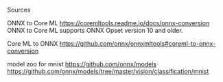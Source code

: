 Sources

ONNX to Core ML https://coremltools.readme.io/docs/onnx-conversion
ONNX to Core ML supports ONNX Opset version 10 and older.


Core ML to ONNX https://github.com/onnx/onnxmltools#coreml-to-onnx-conversion


model zoo for mnist https://github.com/onnx/models
https://github.com/onnx/models/tree/master/vision/classification/mnist
